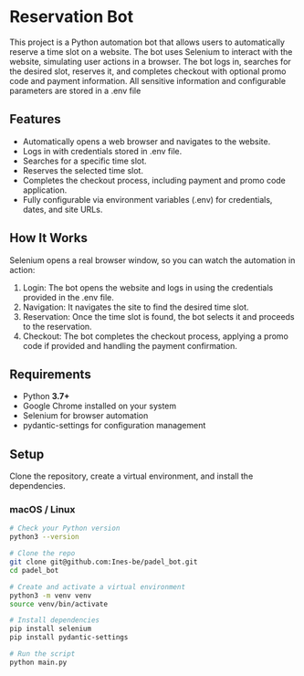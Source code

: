 # Reservation Bot

This project is a Python automation bot that allows users to automatically reserve a time slot on a website. The bot uses Selenium to interact with the website, simulating user actions in a browser. The bot logs in, searches for the desired slot, reserves it, and completes checkout with optional promo code and payment information.
All sensitive information and configurable parameters are stored in a .env file

## Features
- Automatically opens a web browser and navigates to the website.
- Logs in with credentials stored in .env file.
- Searches for a specific time slot.
- Reserves the selected time slot.
- Completes the checkout process, including payment and promo code application.
- Fully configurable via environment variables (.env) for credentials, dates, and site URLs.

## How It Works
Selenium opens a real browser window, so you can watch the automation in action:
1. Login:
The bot opens the website and logs in using the credentials provided in the .env file.
2. Navigation:
It navigates the site to find the desired time slot.
3. Reservation:
Once the time slot is found, the bot selects it and proceeds to the reservation.
4. Checkout:
The bot completes the checkout process, applying a promo code if provided and handling the payment confirmation.

## Requirements
- Python **3.7+**
- Google Chrome installed on your system
- Selenium for browser automation
- pydantic-settings for configuration management

## Setup

Clone the repository, create a virtual environment, and install the dependencies.

### macOS / Linux

```bash
# Check your Python version
python3 --version

# Clone the repo
git clone git@github.com:Ines-be/padel_bot.git
cd padel_bot

# Create and activate a virtual environment
python3 -m venv venv
source venv/bin/activate

# Install dependencies
pip install selenium
pip install pydantic-settings

# Run the script
python main.py
